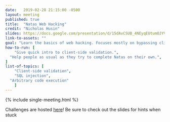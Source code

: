 ```yaml
---
date:   2019-02-28 21:15:00 -0500
layout: meeting
published: true
title:  "Natas Web Hacking"
credit: "Nicholas Husin"
slides: https://docs.google.com/presentation/d/15dAvCSUB_4NEyqEUtumOJYVFgF2ugYmGhhsRywCs7ko/edit?usp=sharing
link-to-assets: ""
goal: "Learn the basics of web hacking. Focuses mostly on bypassing client-side validation"
how-to-run: [
	"Give quick intro to client-side validation.",
  "Help people as usual as they try to complete Natas on their own.",
]
list-of-topics: [
	"Client-side validation",
	"SQL injection",
  "Arbitrary code execution"
	]
---
```


{% include single-meeting.html  %}

Challenges are hosted [here](http://overthewire.org/wargames/natas/)!
Be sure to check out the slides for hints when stuck
